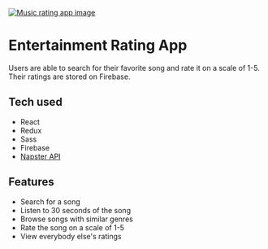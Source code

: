 [![Music rating app image](https://charleseller.dev/src/assets/music-rating.jpg)](https://entertainment-rating.charleseller.dev)
# Entertainment Rating App
Users are able to search for their favorite song and rate it on a scale of 1-5. Their ratings are stored on Firebase.

## Tech used
- React
- Redux
- Sass
- Firebase
- [Napster API](https://developer.napster.com/api/v2.2)

## Features
- Search for a song
- Listen to 30 seconds of the song
- Browse songs with similar genres
- Rate the song on a scale of 1-5
- View everybody else's ratings
